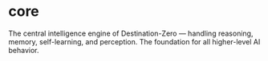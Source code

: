 # core
The central intelligence engine of Destination-Zero — handling reasoning, memory, self-learning, and perception. The foundation for all higher-level AI behavior.
